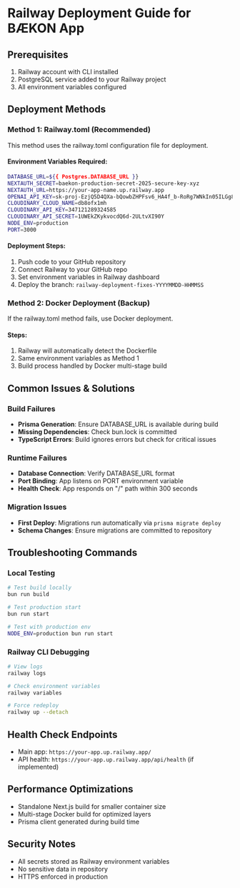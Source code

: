 # Railway Deployment Guide for BÆKON App

## Prerequisites
1. Railway account with CLI installed
2. PostgreSQL service added to your Railway project
3. All environment variables configured

## Deployment Methods

### Method 1: Railway.toml (Recommended)
This method uses the railway.toml configuration file for deployment.

#### Environment Variables Required:
```bash
DATABASE_URL=${{ Postgres.DATABASE_URL }}
NEXTAUTH_SECRET=baekon-production-secret-2025-secure-key-xyz
NEXTAUTH_URL=https://your-app-name.up.railway.app
OPENAI_API_KEY=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
CLOUDINARY_CLOUD_NAME=db8ofx1mh
CLOUDINARY_API_KEY=347121289324585
CLOUDINARY_API_SECRET=1UWEkZKykvocdQ6d-2ULtvXI90Y
NODE_ENV=production
PORT=3000
```

#### Deployment Steps:
1. Push code to your GitHub repository
2. Connect Railway to your GitHub repo
3. Set environment variables in Railway dashboard
4. Deploy the branch: `railway-deployment-fixes-YYYYMMDD-HHMMSS`

### Method 2: Docker Deployment (Backup)
If the railway.toml method fails, use Docker deployment.

#### Steps:
1. Railway will automatically detect the Dockerfile
2. Same environment variables as Method 1
3. Build process handled by Docker multi-stage build

## Common Issues & Solutions

### Build Failures
- **Prisma Generation**: Ensure DATABASE_URL is available during build
- **Missing Dependencies**: Check bun.lock is committed
- **TypeScript Errors**: Build ignores errors but check for critical issues

### Runtime Failures
- **Database Connection**: Verify DATABASE_URL format
- **Port Binding**: App listens on PORT environment variable
- **Health Check**: App responds on "/" path within 300 seconds

### Migration Issues
- **First Deploy**: Migrations run automatically via `prisma migrate deploy`
- **Schema Changes**: Ensure migrations are committed to repository

## Troubleshooting Commands

### Local Testing
```bash
# Test build locally
bun run build

# Test production start
bun run start

# Test with production env
NODE_ENV=production bun run start
```

### Railway CLI Debugging
```bash
# View logs
railway logs

# Check environment variables
railway variables

# Force redeploy
railway up --detach
```

## Health Check Endpoints
- Main app: `https://your-app.up.railway.app/`
- API health: `https://your-app.up.railway.app/api/health` (if implemented)

## Performance Optimizations
- Standalone Next.js build for smaller container size
- Multi-stage Docker build for optimized layers
- Prisma client generated during build time

## Security Notes
- All secrets stored as Railway environment variables
- No sensitive data in repository
- HTTPS enforced in production
